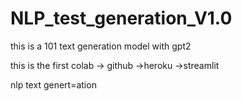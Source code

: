 # NLP_test_generation_V1.0
this is a 101 text generation model with gpt2


this is the first colab -> github ->heroku ->streamlit

nlp text genert=ation
